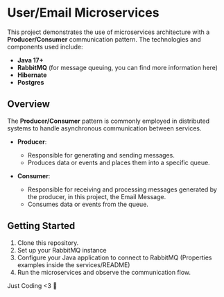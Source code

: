 # User/Email Microservices

This project demonstrates the use of microservices architecture with a **Producer/Consumer** communication pattern. The technologies and components used include:

- **Java 17+**
- **RabbitMQ** (for message queuing, you can find more information here)
- **Hibernate**
- **Postgres**

## Overview

The **Producer/Consumer** pattern is commonly employed in distributed systems to handle asynchronous communication between services. 

- **Producer**:
    - Responsible for generating and sending messages.
    - Produces data or events and places them into a specific queue.

- **Consumer**:
    - Responsible for receiving and processing messages generated by the producer, in this project, the Email Message.
    - Consumes data or events from the queue.
    
## Getting Started

1. Clone this repository.
2. Set up your RabbitMQ instance
3. Configure your Java application to connect to RabbitMQ (Properties examples inside the services/README)
5. Run the microservices and observe the communication flow.


Just Coding <3 🚀
